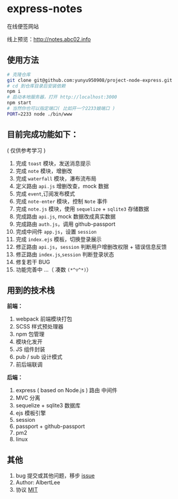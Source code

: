 # express-notes
在线便签网站

线上预览：http://notes.abc02.info

## 使用方法

```bash
# 克隆仓库
git clone git@github.com:yunyu950908/project-node-express.git
# cd 到仓库目录后安装依赖
npm i
# 启动本地服务器，打开 http://localhost:3000
npm start
# 当然你也可以指定端口( 比如开一个2233娘端口 )
PORT=2233 node ./bin/www
```

## 目前完成功能如下：

( 仅供参考学习 )

1. 完成 `toast` 模块，发送消息提示
2. 完成 `note` 模块，增删改
3. 完成 `waterfall` 模块，瀑布流布局
4. 定义路由 `api.js` 增删改查，mock 数据
5. 完成 `event`,订阅发布模式
6. 完成 `note-enter` 模块，控制 `Note` 事件
7. 完成 `note.js` 模块，使用 `sequelize` + `sqlite3` 存储数据
8. 完成路由 `api.js`, mock 数据改成真实数据
9. 完成路由 `auth.js`，调用 github-passport
10. 完成中间件 `app.js`，设置 `session`
11. 完成 `index.ejs` 模板，切换登录展示
12. 修正路由 `api.js`，`session` 判断用户增删改权限 + 错误信息反馈
13. 修正路由 `index.js`,`session` 判断登录状态
14. 修复若干 BUG
15. 功能完善中 ...（ 凑数 `(*^▽^*)`）

## 用到的技术栈

**前端：**
1. webpack 前端模块打包
2. SCSS 样式预处理器
3. npm 包管理
4. 模块化发开
5. JS 组件封装
6. pub / sub 设计模式
7. 前后端联调

**后端：**
1. express ( based on Node.js ) 路由 中间件
2. MVC 分离
3. sequelize + sqlite3 数据库
4. ejs 模板引擎
5. session
6. passport + github-passport
7. pm2
8. linux

## 其他
1. bug 提交或其他问题，移步 [ issue ](../../issues)
2. Author: AlbertLee
3. 协议 [ MIT ](./LICENSE)